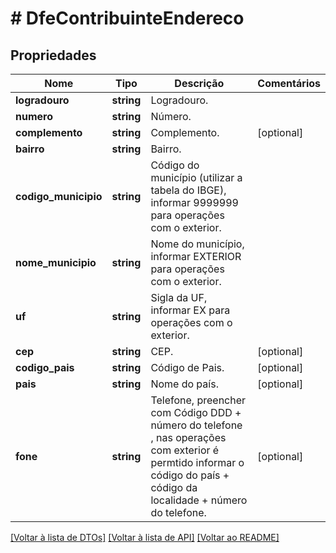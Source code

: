 # # DfeContribuinteEndereco

## Propriedades

Nome | Tipo | Descrição | Comentários
------------ | ------------- | ------------- | -------------
**logradouro** | **string** | Logradouro. |
**numero** | **string** | Número. |
**complemento** | **string** | Complemento. | [optional]
**bairro** | **string** | Bairro. |
**codigo_municipio** | **string** | Código do município (utilizar a tabela do IBGE), informar 9999999 para operações com o exterior. |
**nome_municipio** | **string** | Nome do município, informar EXTERIOR para operações com o exterior. |
**uf** | **string** | Sigla da UF, informar EX para operações com o exterior. |
**cep** | **string** | CEP. | [optional]
**codigo_pais** | **string** | Código de Pais. | [optional]
**pais** | **string** | Nome do país. | [optional]
**fone** | **string** | Telefone, preencher com Código DDD + número do telefone , nas operações com exterior é permtido informar o código do país + código da localidade + número do telefone. | [optional]

[[Voltar à lista de DTOs]](../../README.md#models) [[Voltar à lista de API]](../../README.md#endpoints) [[Voltar ao README]](../../README.md)
